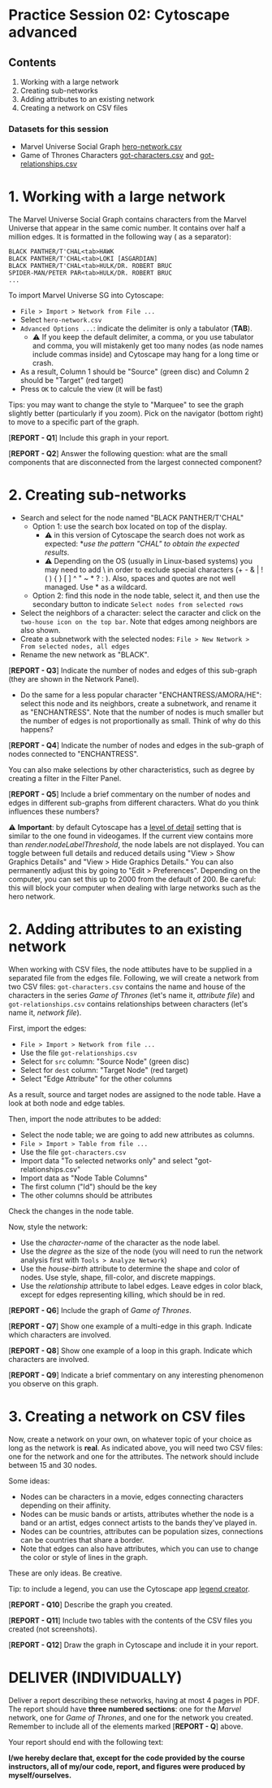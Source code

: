 # Practice Session 02: Cytoscape advanced

## Contents

1. Working with a large network
1. Creating sub-networks
1. Adding attributes to an existing network
1. Creating a network on CSV files

### Datasets for this session

* Marvel Universe Social Graph [hero-network.csv](data/hero-network.csv)
* Game of Thrones Characters [got-characters.csv](data/got-characters.csv) and [got-relationships.csv](data/got-relationships.csv)

# 1. Working with a large network

The Marvel Universe Social Graph contains characters from the Marvel Universe that appear in the same comic number. It contains over half a million edges. It is formatted in the following way (<tab> as a separator):

    BLACK PANTHER/T'CHAL<tab>HAWK
    BLACK PANTHER/T'CHAL<tab>LOKI [ASGARDIAN]
    BLACK PANTHER/T'CHAL<tab>HULK/DR. ROBERT BRUC
    SPIDER-MAN/PETER PAR<tab>HULK/DR. ROBERT BRUC
    ...

To import Marvel Universe SG into Cytoscape:

* `File > Import > Network from File ...`
* Select `hero-network.csv`
* `Advanced Options ...`: indicate the delimiter is only a tabulator (**TAB**).
  * :warning: If you keep the default delimiter, a comma, or you use tabulator and comma, you will mistakenly get too many nodes (as node names include commas inside) and Cytoscape may hang for a long time or crash.
* As a result, Column 1 should be "Source" (green disc) and Column 2 should be "Target" (red target)
* Press `OK` to calcule the view (it will be fast)

Tips: you may want to change the style to "Marquee" to see the graph slightly better (particularly if you zoom). Pick on the navigator (bottom right) to move to a specific part of the graph.

[**REPORT - Q1**] Include this graph in your report.

[**REPORT - Q2**] Answer the following question: what are the small components that are disconnected from the largest connected component?

# 2. Creating sub-networks

* Search and select for the node named "BLACK PANTHER/T'CHAL"
  * Option 1: use the search box located on top of the display. 
      * :warning: in this version of Cytoscape the search does not work as expected: **use the pattern "*CHAL" to obtain the expected results**.
      * :warning: Depending on the OS (usually in Linux-based systems) you may need to add \ in order to exclude special characters (+ - & | ! ( ) { } [ ] ^ " ~ * ? : \). Also, spaces and quotes are not well managed. Use * as a wildcard.
  * Option 2: find this node in the node table, select it, and then use the secondary button to indicate `Select nodes from selected rows`
* Select the neighbors of a character: select the caracter and click on the `two-house icon on the top bar`. Note that edges among neighbors are also shown.
* Create a subnetwork with the selected nodes: `File > New Network > From selected nodes, all edges`
* Rename the new network as "BLACK".

[**REPORT - Q3**] Indicate the number of nodes and edges of this sub-graph (they are shown in the Network Panel).

* Do the same for a less popular character "ENCHANTRESS/AMORA/HE": select this node and its neighbors, create a subnetwork, and rename it as "ENCHANTRESS".
    Note that the number of nodes is much smaller but the number of edges is not proportionally as small. Think of why do this happens?

[**REPORT - Q4**] Indicate the number of nodes and edges in the sub-graph of nodes connected to "ENCHANTRESS".

You can also make selections by other characteristics, such as degree by creating a filter in the Filter Panel.

[**REPORT - Q5**] Include a brief commentary on the number of nodes and edges in different sub-graphs from different characters. What do you think influences these numbers?

:warning: **Important**: by default Cytoscape has a [level of detail](http://manual.cytoscape.org/en/stable/Rendering_Engine.html#what-is-level-of-detail-lod) setting that is similar to the one found in videogames. If the current view contains more than *render.nodeLabelThreshold*, the node labels are not displayed. You can toggle between full details and reduced details using "View > Show Graphics Details" and "View > Hide Graphics Details." You can also permanently adjust this by going to "Edit > Preferences". Depending on the computer, you can set this up to 2000 from the default of 200. Be careful: this will block your computer when dealing with large networks such as the hero network.

# 2. Adding attributes to an existing network

When working with CSV files, the node attibutes have to be supplied in a separated file from the edges file. Following, we will create a network from two CSV files: `got-characters.csv` contains the name and house of the characters in the series *Game of Thrones* (let's name it, *attribute file*) and `got-relationships.csv` contains relationships between characters (let's name it, *network file*).

First, import the edges:

* ``File > Import > Network from file ...``
* Use the file ``got-relationships.csv``
* Select for `src` column: "Source Node" (green disc)
* Select for `dest` column: "Target Node" (red target)
* Select "Edge Attribute" for the other columns

As a result, source and target nodes are assigned to the node table. Have a look at both node and edge tables.

Then, import the node attributes to be added:

* Select the node table; we are going to add new attributes as columns.
* ``File > Import > Table from file ...``
* Use the file ``got-characters.csv``
* Import data "To selected networks only" and select "got-relationships.csv"
* Import data as "Node Table Columns"
* The first column ("Id") should be the key
* The other columns should be attributes

Check the changes in the node table.

Now, style the network:

* Use the *character-name* of the character as the node label.
* Use the *degree* as the size of the node (you will need to run the network analysis first with `Tools > Analyze Network`)
* Use the *house-birth* attribute to determine the shape and color of nodes. Use style, shape, fill-color, and discrete mappings.
* Use the *relationship* attribute to label edges. Leave edges in color black, except for edges representing killing, which should be in red.

[**REPORT - Q6**] Include the graph of *Game of Thrones*.

[**REPORT - Q7**] Show one example of a multi-edge in this graph. Indicate which characters are involved.

[**REPORT - Q8**] Show one example of a loop in this graph. Indicate which characters are involved.

[**REPORT - Q9**] Indicate a brief commentary on any interesting phenomenon you observe on this graph.

# 3. Creating a network on CSV files

Now, create a network on your own, on whatever topic of your choice as long as the network is **real**. As indicated above, you will need two CSV files: one for the network and one for the attributes. The network should include between 15 and 30 nodes.

Some ideas:

* Nodes can be characters in a movie, edges connecting characters depending on their affinity.
* Nodes can be music bands or artists, attributes whether the node is a band or an artist, edges connect artists to the bands they've played in.
* Nodes can be countries, attributes can be population sizes, connections can be countries that share a border.
* Note that edges can also have attributes, which you can use to change the color or style of lines in the graph.

These are only ideas. Be creative.

Tip: to include a legend, you can use the Cytoscape app [legend creator](https://apps.cytoscape.org/apps/legendcreator).

[**REPORT - Q10**] Describe the graph you created.

[**REPORT - Q11**] Include two tables with the contents of the CSV files you created (not screenshots).

[**REPORT - Q12**] Draw the graph in Cytoscape and include it in your report.

# DELIVER (INDIVIDUALLY)

Deliver a report describing these networks, having at most 4 pages in PDF. The report should have **three numbered sections**: one for the *Marvel* network, one for *Game of Thrones*, and one for the network you created. Remember to include all of the elements marked [**REPORT - Q**] above.

Your report should end with the following text:

**I/we hereby declare that, except for the code provided by the course instructors, all of my/our code, report, and figures were produced by myself/ourselves.**

